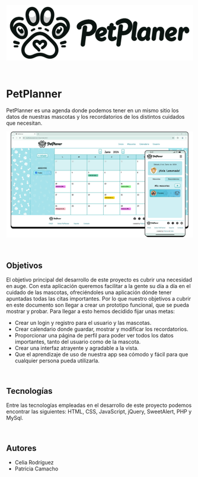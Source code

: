 <p align="center">
  <img src="img/Logo_texto.png" alt="Sublime's custom image"/>
</p>
<br>

# PetPlanner
PetPlanner es una agenda donde podemos tener en un mismo sitio los datos de nuestras mascotas y los recordatorios de los distintos cuidados que necesitan.

<p align="center">
  <img src="img/mock_up.png" alt="Sublime's custom image"/>
</p>
<br>

## Objetivos
El objetivo principal del desarrollo de este proyecto es cubrir una necesidad en auge. Con esta aplicación queremos facilitar a la gente su día a día en el cuidado de las mascotas, ofreciéndoles una aplicación dónde tener apuntadas todas las citas importantes.
Por lo que nuestro objetivos a cubrir en este documento son llegar a crear un prototipo funcional, que se pueda mostrar y probar. Para llegar a esto hemos decidido fijar unas metas:
  - Crear un login y registro para el usuario y las mascotas.
  - Crear calendario donde guardar, mostrar y modificar los recordatorios.
  - Proporcionar una página de perfil para poder ver todos los datos importantes, tanto del usuario como de la mascota.
  - Crear una interfaz atrayente y agradable a la vista.
  - Que el aprendizaje de uso de nuestra app sea cómodo y fácil para que cualquier persona pueda utilizarla.
<br>

## Tecnologías
Entre las tecnologías empleadas en el desarrollo de este proyecto podemos encontrar las siguientes: HTML, CSS, JavaScript, jQuery, SweetAlert, PHP y MySql.

<br>

## Autores
  - Celia Rodríguez
  - Patricia Camacho
